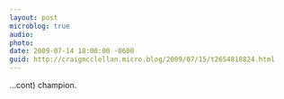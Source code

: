 ```yaml
---
layout: post
microblog: true
audio: 
photo: 
date: 2009-07-14 18:00:00 -0600
guid: http://craigmcclellan.micro.blog/2009/07/15/t2654818824.html
---
```

…cont) champion.
